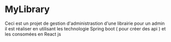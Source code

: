 # MyLibrary

Ceci est un projet de gestion d'administrastion d'une librairie pour un admin
il est réaliser en utilisant les technologie Spring boot ( pour créer des api ) et les consomées en React js 
